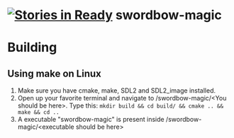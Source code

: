 [![Stories in Ready](https://badge.waffle.io/kuxe/swordbow-magic.png?label=ready&title=Ready)](https://waffle.io/kuxe/swordbow-magic)
swordbow-magic
==============
# Building
## Using make on Linux
1. Make sure you have cmake, make, SDL2 and SDL2_image installed.
2. Open up your favorite terminal and navigate to /swordbow-magic/\<You should be here>. Type this: `mkdir build && cd build/ && cmake .. && make && cd ..`
3. A executable "swordbow-magic" is present inside /swordbow-magic/\<executable should be here>
